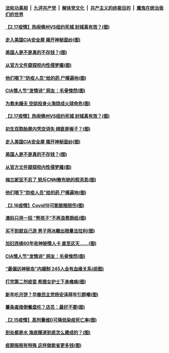 ####  [法轮功真相](../../../../basic/blob/master/README.md?t=02181402) &nbsp;|&nbsp; [九评共产党](../../../../9ping.md/blob/master/README.md?t=02181402) &nbsp;|&nbsp; [解体党文化](../../../../jtdwh.md/blob/master/README.md?t=02181402)  &nbsp;|&nbsp; [共产主义的终极目的](../../../../gczydzjmd.md/blob/master/README.md?t=02181402) &nbsp;|&nbsp; [魔鬼在统治我们的世界](../../../../mgztzwmdsj.md/blob/master/README.md?t=02181402) 

#### [【2.17疫情】热闹佛州VS纽约死城 封城真有效？(图)](../pages/p3/962857.md?t=02181402) 

#### [走入美国CIA安全屋 揭开神秘面纱(图)](../pages/p3/962850.md?t=02181402) 

#### [美国人是不是真的不存钱？(图)](../pages/p3/962632.md?t=02181402) 

#### [从官方文件窥探校内性侵梦魇(图)](../pages/p3/962782.md?t=02181402) 

#### [他们喝下“防疫人员”给的药 尸横遍地(图)](../pages/p3/962744.md?t=02181402) 

#### [CIA情人节“发情诗” 网友：毛骨悚然(图)](../pages/p3/962711.md?t=02181402) 

#### [为救未婚夫 空姐投身火海烧成火球命危(图)](../pages/p3/962888.md?t=02181402) 

#### [【2.17疫情】热闹佛州VS纽约死城 封城真有效？(图)](../pages/p3/962857.md?t=02181402) 

#### [初生双胞胎屋内凭空消失 绑匪是猴子？(图)](../pages/p3/962855.md?t=02181402) 

#### [走入美国CIA安全屋 揭开神秘面纱(图)](../pages/p3/962850.md?t=02181402) 

#### [美国人是不是真的不存钱？(图)](../pages/p3/962632.md?t=02181402) 

#### [从官方文件窥探校内性侵梦魇(图)](../pages/p3/962782.md?t=02181402) 

#### [梅兰妮亚不忍了 怒斥CNN散布她的假消息(图)](../pages/p3/962816.md?t=02181402) 

#### [他们喝下“防疫人员”给的药 尸横遍地(图)](../pages/p3/962744.md?t=02181402) 

#### [【2.16疫情】Covid19可能致眼损伤(图)](../pages/p3/962757.md?t=02181402) 

#### [澳妈只用一招 “熊孩子”不再浪费厕纸(图)](../pages/p3/962756.md?t=02181402) 

#### [买不到就自己造 男子用冰雕出限量法拉利(图)](../pages/p3/962748.md?t=02181402) 

#### [加妇连续60年收神秘情人卡 直至这天……(图)](../pages/p3/962721.md?t=02181402) 

#### [CIA情人节“发情诗” 网友：毛骨悚然(图)](../pages/p3/962711.md?t=02181402) 

#### [“最偏远神秘岛”内婚制 245人全有血缘关系(组图)](../pages/p3/962595.md?t=02181402) 

#### [打完第二剂疫苗 希腊女护士下身瘫痪(图)](../pages/p3/962672.md?t=02181402) 

#### [新年吃月饼？华裔民主党杨安泽拜年引群嘲(图)](../pages/p3/962643.md?t=02181402) 

#### [薯条直接倒餐盘吃？店员：最好不要(图)](../pages/p3/962628.md?t=02181402) 

#### [【2.15疫情】高剂量维D可降低染疫死亡率(图)](../pages/p3/962623.md?t=02181402) 

#### [到处都是水 海底隧道到底怎么建成的？(图)](../pages/p3/962511.md?t=02181402) 

#### [疫期报税有特殊 这样做能省更多钱(图)](../pages/p3/962617.md?t=02181402) 

